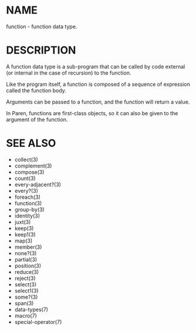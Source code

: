 # NAME
function - function data type.

# DESCRIPTION
A function data type is a sub-program that can be called by code external (or internal in the case of recursion) to the function.

Like the program itself, a function is composed of a sequence of expression called the function body.

Arguments can be passed to a function, and the function will return a value.

In Paren, functions are first-class objects, so it can also be given to the argument of the function.

# SEE ALSO
- collect(3)
- complement(3)
- compose(3)
- count(3)
- every-adjacent?(3)
- every?(3)
- foreach(3)
- function(3)
- group-by(3)
- identity(3)
- juxt(3)
- keep(3)
- keep1(3)
- map(3)
- member(3)
- none?(3)
- partial(3)
- position(3)
- reduce(3)
- reject(3)
- select(3)
- select1(3)
- some?(3)
- span(3)
- data-types(7)
- macro(7)
- special-operator(7)

